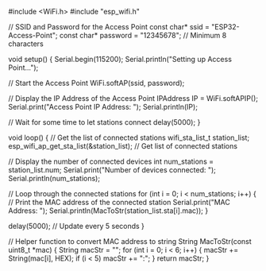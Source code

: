 #include <WiFi.h>
#include "esp_wifi.h"

// SSID and Password for the Access Point
const char* ssid = "ESP32-Access-Point";
const char* password = "12345678"; // Minimum 8 characters

void setup() {
  Serial.begin(115200);
  Serial.println("Setting up Access Point...");

  // Start the Access Point
  WiFi.softAP(ssid, password);

  // Display the IP Address of the Access Point
  IPAddress IP = WiFi.softAPIP();
  Serial.print("Access Point IP Address: ");
  Serial.println(IP);

  // Wait for some time to let stations connect
  delay(5000);
}

void loop() {
  // Get the list of connected stations
  wifi_sta_list_t station_list;
  esp_wifi_ap_get_sta_list(&station_list);  // Get list of connected stations
  
  // Display the number of connected devices
  int num_stations = station_list.num;
  Serial.print("Number of devices connected: ");
  Serial.println(num_stations);

  // Loop through the connected stations
  for (int i = 0; i < num_stations; i++) {
    // Print the MAC address of the connected station
    Serial.print("MAC Address: ");
    Serial.println(MacToStr(station_list.sta[i].mac));
  }

  delay(5000);  // Update every 5 seconds
}

// Helper function to convert MAC address to string
String MacToStr(const uint8_t *mac) {
  String macStr = "";
  for (int i = 0; i < 6; i++) {
    macStr += String(mac[i], HEX);
    if (i < 5) macStr += ":";
  }
  return macStr;
}

